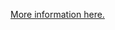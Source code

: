 [More information here.](https://github.com/inidal/curriculum/tree/main/projects/google-data-analytics-capstone)
